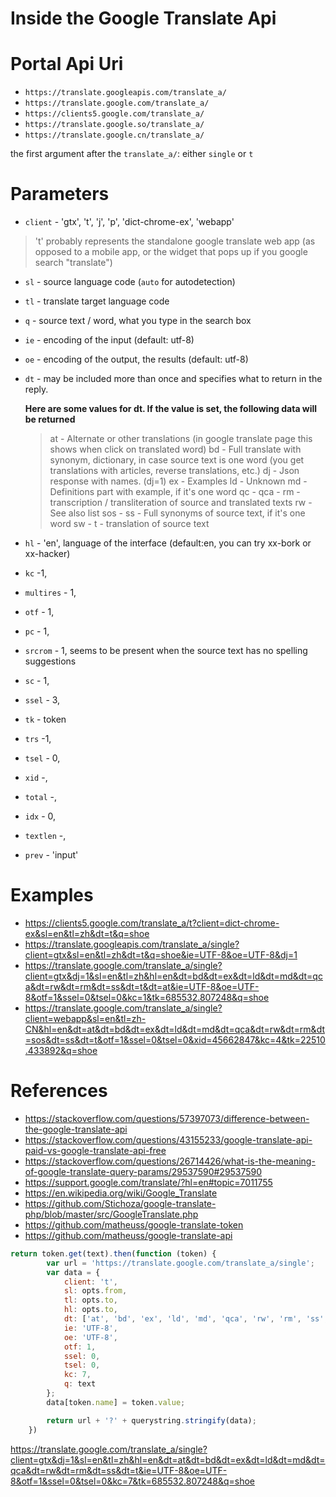 # Inside the Google Translate Api

# Portal Api Uri

- `https://translate.googleapis.com/translate_a/`
- `https://translate.google.com/translate_a/`
- `https://clients5.google.com/translate_a/`
- `https://translate.google.so/translate_a/`
- `https://translate.google.cn/translate_a/`

the first argument after the `translate_a/`: either `single` or `t`

# Parameters

- `client` -  'gtx', 't', 'j', 'p', 'dict-chrome-ex', 'webapp'

> 't' probably represents the standalone google translate web app (as opposed to a mobile app, or the widget that pops up if you google search "translate")

- `sl` - source language code (`auto` for autodetection)
- `tl` - translate target language code
- `q` - source text / word, what you type in the search box
- `ie` - encoding of the input (default: utf-8)
- `oe` - encoding of the output, the results (default: utf-8)
- `dt` - may be included more than once and specifies what to return in the reply.

    **Here are some values for dt. If the value is set, the following data will be returned**

  > at - Alternate or other translations (in google translate page this shows when click on translated word)
  > bd - Full translate with synonym, dictionary, in case source text is one word (you get translations with articles, reverse translations, etc.)
  > dj - Json response with names. (dj=1)
  > ex - Examples
  > ld - Unknown
  > md - Definitions part with example, if it's one word
  > qc - 
  > qca - 
  > rm - transcription / transliteration of source and translated texts
  > rw - See also list
  > sos -
  > ss - Full synonyms of source text, if it's one word
  > sw - 
  > t - translation of source text


- `hl` - 'en', language of the interface (default:en, you can try xx-bork or xx-hacker)
- `kc` -1,
- `multires` - 1,
- `otf` - 1,
- `pc` - 1,
- `srcrom` - 1, seems to be present when the source text has no spelling suggestions
- `sc` - 1,
- `ssel` - 3,
- `tk` - token
- `trs` -1,
- `tsel` - 0,
- `xid` -,

- `total` -,
- `idx` - 0,
- `textlen` -,
- `prev` - 'input'

# Examples

- https://clients5.google.com/translate_a/t?client=dict-chrome-ex&sl=en&tl=zh&dt=t&q=shoe
- https://translate.googleapis.com/translate_a/single?client=gtx&sl=en&tl=zh&dt=t&q=shoe&ie=UTF-8&oe=UTF-8&dj=1
- https://translate.google.com/translate_a/single?client=gtx&dj=1&sl=en&tl=zh&hl=en&dt=bd&dt=ex&dt=ld&dt=md&dt=qca&dt=rw&dt=rm&dt=ss&dt=t&dt=at&ie=UTF-8&oe=UTF-8&otf=1&ssel=0&tsel=0&kc=1&tk=685532.807248&q=shoe
- https://translate.google.com/translate_a/single?client=webapp&sl=en&tl=zh-CN&hl=en&dt=at&dt=bd&dt=ex&dt=ld&dt=md&dt=qca&dt=rw&dt=rm&dt=sos&dt=ss&dt=t&otf=1&ssel=0&tsel=0&xid=45662847&kc=4&tk=22510.433892&q=shoe


# References

- https://stackoverflow.com/questions/57397073/difference-between-the-google-translate-api
- https://stackoverflow.com/questions/43155233/google-translate-api-paid-vs-google-translate-api-free
- https://stackoverflow.com/questions/26714426/what-is-the-meaning-of-google-translate-query-params/29537590#29537590
- https://support.google.com/translate/?hl=en#topic=7011755
- https://en.wikipedia.org/wiki/Google_Translate
- https://github.com/Stichoza/google-translate-php/blob/master/src/GoogleTranslate.php
- https://github.com/matheuss/google-translate-token
- https://github.com/matheuss/google-translate-api


```javascript
return token.get(text).then(function (token) {
        var url = 'https://translate.google.com/translate_a/single';
        var data = {
            client: 't',
            sl: opts.from,
            tl: opts.to,
            hl: opts.to,
            dt: ['at', 'bd', 'ex', 'ld', 'md', 'qca', 'rw', 'rm', 'ss', 't'],
            ie: 'UTF-8',
            oe: 'UTF-8',
            otf: 1,
            ssel: 0,
            tsel: 0,
            kc: 7,
            q: text
        };
        data[token.name] = token.value;

        return url + '?' + querystring.stringify(data);
    })
```

https://translate.google.com/translate_a/single?client=gtx&dj=1&sl=en&tl=zh&hl=en&dt=at&dt=bd&dt=ex&dt=ld&dt=md&dt=qca&dt=rw&dt=rm&dt=ss&dt=t&ie=UTF-8&oe=UTF-8&otf=1&ssel=0&tsel=0&kc=7&tk=685532.807248&q=shoe